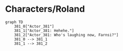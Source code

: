 # Characters/Roland


```mermaid
graph TD
    381_0["Actor_381"]
    381_1["Actor_381: Hehehe."]
    381_2["Actor_381: Who's laughing now, Farnsi?"]
    381_0 --> 381_1
    381_1 --> 381_2
```
